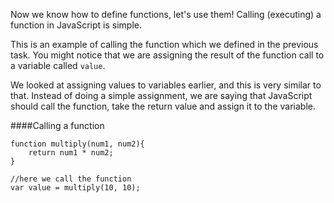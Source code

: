 Now we know how to define functions, let's use them!
Calling (executing) a function in JavaScript is simple.

This is an example of calling the function which we defined in the previous task. You might notice that we are assigning the result of the function call to a variable called `value`.

We looked at assigning values to variables earlier, and this is very similar to that.
Instead of doing a simple assignment, we are saying that JavaScript should call the function, take the return value and assign it to the variable.

####Calling a function

    function multiply(num1, num2){
        return num1 * num2;
    }

    //here we call the function
    var value = multiply(10, 10);
